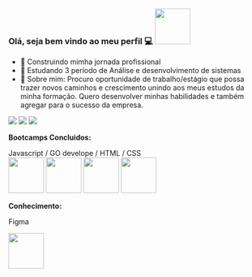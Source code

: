 ### Olá, seja bem vindo ao meu perfil 💻 <img src="![image](https://github.com/felippefardin/felippefardin/assets/147771670/c9493cb1-7d02-4aac-83cc-3386eb1d2079)" width="70">  

- 🔭 Construindo mimha jornada profissional
- 🌱 Estudando 3 período de Análise e desenvolvimento de sistemas
- 💬  Sobre mim: Procuro oportunidade de trabalho/estágio que possa trazer novos caminhos e crescimento unindo aos
meus estudos da minha formação. Quero desenvolver minhas habilidades e também agregar
para o sucesso da empresa.


<div> 
  <a href="https://www.instagram.com/felippefardin/" target="_blank"><img src="https://img.shields.io/badge/-Instagram-%23E4405F?style=for-the-badge&logo=instagram&logoColor=white" target="_blank"></a>
 	<a href = "mailto:felippefardin@gmail.com"><img src="https://img.shields.io/badge/-Gmail-%23333?style=for-the-badge&logo=gmail&logoColor=white" target="_blank"></a>
  <a href="https://www.linkedin.com/in/felippefardin/" target="_blank"><img src="https://img.shields.io/badge/-LinkedIn-%230077B5?style=for-the-badge&logo=linkedin&logoColor=white" target="_blank"></a>   
</div>

**Bootcamps Concluidos:**

<div>
  <div>
    Javascript / GO develope / HTML / CSS 
  </div>
  
<img src="https://hermes.dio.me/tracks/55e7040f-775b-47e5-a8fb-69d002ca17a9.png" width="70">  
<img src="https://hermes.dio.me/tracks/c362ed53-4e9e-441e-ac1d-6a69f817c0bf.png" width="70">
<img src="https://hermes.dio.me/tracks/62ed1f1d-8d76-4bbc-905f-e73d20cb82f5.png" width="70">
<img src="https://hermes.dio.me/tracks/da043c7a-7189-441e-bf28-adc2d05a4934.png" width="70">  
</div>

**Conhecimento:**

<p>Figma</p>
<img src="https://upload.wikimedia.org/wikipedia/commons/thumb/3/33/Figma-logo.svg/1667px-Figma-logo.svg.png" width="70">

